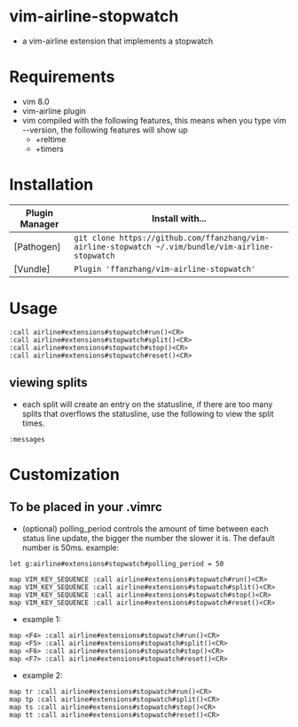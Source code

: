 # vim-airline-stopwatch
- a vim-airline extension that implements a stopwatch

# Requirements
- vim 8.0
- vim-airline plugin
- vim compiled with the following features, this means when you type
    vim --version, the following features will show up
    - +reltime
    - +timers

# Installation
| Plugin Manager | Install with... |
| ------------- | ------------- |
| [Pathogen] | `git clone https://github.com/ffanzhang/vim-airline-stopwatch ~/.vim/bundle/vim-airline-stopwatch`|
| [Vundle] | `Plugin 'ffanzhang/vim-airline-stopwatch'` |

# Usage
```
:call airline#extensions#stopwatch#run()<CR>
:call airline#extensions#stopwatch#split()<CR>
:call airline#extensions#stopwatch#stop()<CR>
:call airline#extensions#stopwatch#reset()<CR>
```
## viewing splits
- each split will create an entry on the statusline, if there are
too many splits that overflows the statusline, use the following to view
the split times.
```
:messages
```

# Customization
## To be placed in your .vimrc
- (optional) polling_period controls the amount of time between
each status line update, the bigger the number the slower it is.
The default number is 50ms. example:
```
let g:airline#extensions#stopwatch#polling_period = 50
```
```
map VIM_KEY_SEQUENCE :call airline#extensions#stopwatch#run()<CR>
map VIM_KEY_SEQUENCE :call airline#extensions#stopwatch#split()<CR>
map VIM_KEY_SEQUENCE :call airline#extensions#stopwatch#stop()<CR>
map VIM_KEY_SEQUENCE :call airline#extensions#stopwatch#reset()<CR>
```
- example 1:
```
map <F4> :call airline#extensions#stopwatch#run()<CR>
map <F5> :call airline#extensions#stopwatch#split()<CR>
map <F6> :call airline#extensions#stopwatch#stop()<CR>
map <F7> :call airline#extensions#stopwatch#reset()<CR>
```
- example 2:

```
map tr :call airline#extensions#stopwatch#run()<CR>
map tp :call airline#extensions#stopwatch#split()<CR>
map ts :call airline#extensions#stopwatch#stop()<CR>
map tt :call airline#extensions#stopwatch#reset()<CR>
```
